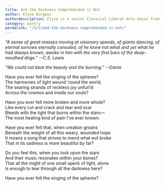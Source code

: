 ```yaml
---
title: And the Darkness Comprehended it Not
author: Elyse Burgess
authordescription: Elyse is a senior Classical Liberal Arts major from North Carolina.
category: poetry
permalink: "/3/2/and-the-darkness-comprehended-it-not/"
---
```

*"A sense of great masses moving at visionary speeds, of giants dancing,
of eternal sorrows eternally consoled, of he knew not what and yet what
he had always known, awoke in him with the very first bars of the
deep-mouthed dirge." --C.S. Lewis*

*"We could not bear the beauty and the burning." --Dante*

Have you ever felt the singing of the spheres?<br>
The harmonies of light wound ‘round the world,<br>
The searing strands of reckless joy unfurl’d<br>
Across the cosmos and inside our souls?

Have you ever felt more broken and more whole?<br>
Like every cut and crack and tear and scar<br>
Bleeds with the light that burns within the stars—<br>
The most healing kind of pain I’ve ever known.

Have you ever felt that, when creation groans<br>
Beneath the weight of all this weary, wounded hope<br>
It moans a song that strives to mend what evil broke<br>
That in its sadness is more beautiful by far?

Do you feel this, when you look upon the stars<br>
And their music resonates within your bones?<br>
That all the might of one small speck of light, alone<br>
Is enough to tear through all the darkness here?

Have you ever felt the singing of the spheres?